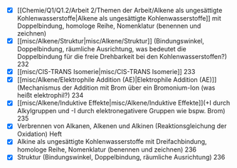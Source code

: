 - [x] [[Chemie/Q1/Q1.2/Arbeit 2/Themen der Arbeit/Alkene als ungesättigte Kohlenwasserstoffe|Alkene als ungesättigte Kohlenwasserstoffe]] mit Doppelbindung, homologe Reihe, Nomenklatur (benennen und zeichnen) 
- [x] [[misc/Alkene/Struktur|misc/Alkene/Struktur]] (Bindungswinkel, Doppelbindung, räumliche Ausrichtung, was bedeutet die Doppelbindung für die freie Drehbarkeit bei den Kohlenwasserstoffen?) 232
- [x] [[misc/CIS-TRANS Isomerie|misc/CIS-TRANS Isomerie]] 233
- [x] [[misc/Alkene/Elektrophile Addition (AE)|Elektrophile Addition (AE)]] (Mechanismus der Addition mit Brom über ein Bromonium-Ion (was heißt elektrophil?)  234
- [x] [[misc/Alkene/Induktive Effekte|misc/Alkene/Induktive Effekte]](+I durch Alkylgruppen und -I durch elektronegativere Gruppen wie bspw. Brom) 235
- [x] Verbrennen von Alkanen, Alkenen und Alkinen (Reaktionsgleichung der Oxidation) Heft
- [x] Alkine als ungesättigte Kohlenwasserstoffe mit Dreifachbindung, homologe Reihe, Nomenklatur (benennen und zeichnen) 236
- [x] Struktur (Bindungswinkel, Doppelbindung, räumliche Ausrichtung) 236